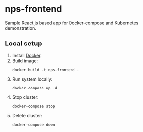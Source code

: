 # nps-frontend
Sample React.js based app for Docker-compose and Kubernetes demonstration.

## Local setup
1. Install [Docker](https://docs.docker.com/install/).
1. Build image:
   ```
   docker build -t nps-frontend .
   ```
1. Run system locally:
   ```
   docker-compose up -d
   ```
1. Stop cluster:
   ```
   docker-compose stop
   ```
1. Delete cluster:
   ```
   docker-compose down
   ```
